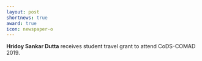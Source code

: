 ```yaml
---
layout: post
shortnews: true
award: true
icon: newspaper-o
---
```

<b>Hridoy Sankar Dutta</b> receives student travel grant to attend CoDS-COMAD 2019.